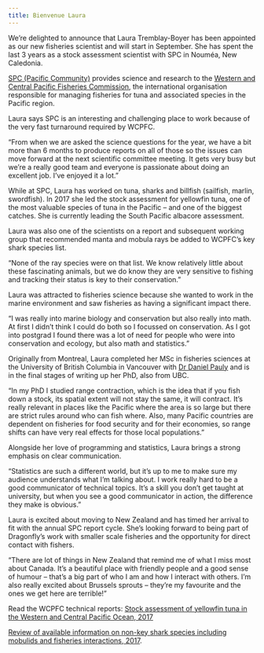 ```yaml
---
title: Bienvenue Laura
---
```

We’re delighted to announce that Laura Tremblay-Boyer has been appointed as our
new fisheries scientist and will start in September. She has spent the last 3
years as a stock assessment scientist with SPC in Nouméa, New Caledonia.

<!--more-->

[SPC (Pacific Community)](http://www.spc.int/) provides science and research to
the [Western and Central Pacific Fisheries
Commission](https://www.wcpfc.int/about-wcpfc), the international organisation
responsible for managing fisheries for tuna and associated species in the
Pacific region.

Laura says SPC is an interesting and challenging place to work because of the
very fast turnaround required by WCPFC.

“From when we are asked the science questions for the year, we have a bit more
than 6 months to produce reports on all of those so the issues can move forward
at the next scientific committee meeting. It gets very busy but we’re a really
good team and everyone is passionate about doing an excellent job. I’ve enjoyed
it a lot.”

While at SPC, Laura has worked on tuna, sharks and billfish (sailfish, marlin,
swordfish). In 2017 she led the stock assessment for yellowfin tuna, one of the
most valuable species of tuna in the Pacific – and one of the biggest catches.
She is currently leading the South Pacific albacore assessment.

Laura was also one of the scientists on a report and subsequent working group
that recommended manta and mobula rays be added to WCPFC’s key shark species
list.

“None of the ray species were on that list. We know relatively little about
these fascinating animals, but we do know they are very sensitive to fishing and
tracking their status is key to their conservation.”

Laura was attracted to fisheries science because she wanted to work in the
marine environment and saw fisheries as having a significant impact there.

“I was really into marine biology and conservation but also really into math. At
first I didn’t think I could do both so I focussed on conservation. As I got
into postgrad I found there was a lot of need for people who were into
conservation and ecology, but also math and statistics.”

Originally from Montreal, Laura completed her MSc in fisheries sciences at the
University of British Columbia in Vancouver with [Dr Daniel
Pauly](http://oceans.ubc.ca/daniel-pauly/) and is in the final stages of writing
up her PhD, also from UBC.

“In my PhD I studied range contraction, which is the idea that if you fish down
a stock, its spatial extent will not stay the same, it will contract. It’s
really relevant in places like the Pacific where the area is so large but there
are strict rules around who can fish where. Also, many Pacific countries are
dependent on fisheries for food security and for their economies, so range
shifts can have very real effects for those local populations.”

Alongside her love of programming and statistics, Laura brings a strong emphasis
on clear communication.  

“Statistics are such a different world, but it’s up to me to make sure my
audience understands what I’m talking about. I work really hard to be a good
communicator of technical topics. It’s a skill you don’t get taught at
university, but when you see a good communicator in action, the difference they
make is obvious.”

Laura is excited about moving to New Zealand and has timed her arrival to fit
with the annual SPC report cycle. She’s looking forward to being part of
Dragonfly’s work with smaller scale fisheries and the opportunity for direct
contact with fishers.

“There are lot of things in New Zealand that remind me of what I miss most about
Canada. It’s a beautiful place with friendly people and a good sense of humour –
that’s a big part of who I am and how I interact with others. I’m also really
excited about Brussels sprouts – they’re my favourite and the ones we get here
are terrible!”

Read the WCPFC technical reports:
  [Stock assessment of yellowfin tuna in the Western and Central Pacific Ocean, 2017](https://www.wcpfc.int/node/29519)

  [Review of available information on non-key shark species including mobulids and fisheries interactions, 2017](https://www.wcpfc.int/node/27475).
